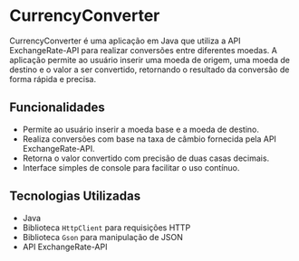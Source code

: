 # CurrencyConverter

CurrencyConverter é uma aplicação em Java que utiliza a API ExchangeRate-API para realizar conversões entre diferentes moedas. A aplicação permite ao usuário inserir uma moeda de origem, uma moeda de destino e o valor a ser convertido, retornando o resultado da conversão de forma rápida e precisa.

## Funcionalidades

- Permite ao usuário inserir a moeda base e a moeda de destino.
- Realiza conversões com base na taxa de câmbio fornecida pela API ExchangeRate-API.
- Retorna o valor convertido com precisão de duas casas decimais.
- Interface simples de console para facilitar o uso contínuo.

## Tecnologias Utilizadas

- Java
- Biblioteca `HttpClient` para requisições HTTP
- Biblioteca `Gson` para manipulação de JSON
- API ExchangeRate-API
